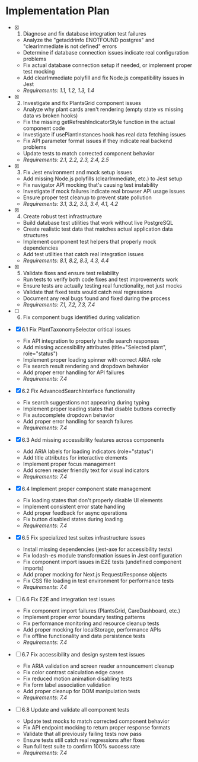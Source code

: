 # Implementation Plan

- [x] 1. Diagnose and fix database integration test failures
  - Analyze the "getaddrinfo ENOTFOUND postgres" and "clearImmediate is not defined" errors
  - Determine if database connection issues indicate real configuration problems
  - Fix actual database connection setup if needed, or implement proper test mocking
  - Add clearImmediate polyfill and fix Node.js compatibility issues in Jest
  - _Requirements: 1.1, 1.2, 1.3, 1.4_

- [x] 2. Investigate and fix PlantsGrid component issues
  - Analyze why plant cards aren't rendering (empty state vs missing data vs broken hooks)
  - Fix the missing getRefreshIndicatorStyle function in the actual component code
  - Investigate if usePlantInstances hook has real data fetching issues
  - Fix API parameter format issues if they indicate real backend problems
  - Update tests to match corrected component behavior
  - _Requirements: 2.1, 2.2, 2.3, 2.4, 2.5_

- [x] 3. Fix Jest environment and mock setup issues
  - Add missing Node.js polyfills (clearImmediate, etc.) to Jest setup
  - Fix navigator API mocking that's causing test instability
  - Investigate if mock failures indicate real browser API usage issues
  - Ensure proper test cleanup to prevent state pollution
  - _Requirements: 3.1, 3.2, 3.3, 3.4, 4.1, 4.2_

- [x] 4. Create robust test infrastructure
  - Build database test utilities that work without live PostgreSQL
  - Create realistic test data that matches actual application data structures
  - Implement component test helpers that properly mock dependencies
  - Add test utilities that catch real integration issues
  - _Requirements: 8.1, 8.2, 8.3, 4.3, 4.4_

- [x] 5. Validate fixes and ensure test reliability
  - Run tests to verify both code fixes and test improvements work
  - Ensure tests are actually testing real functionality, not just mocks
  - Validate that fixed tests would catch real regressions
  - Document any real bugs found and fixed during the process
  - _Requirements: 7.1, 7.2, 7.3, 7.4_

- [ ] 6. Fix component bugs identified during validation
- [x] 6.1 Fix PlantTaxonomySelector critical issues
  - Fix API integration to properly handle search responses
  - Add missing accessibility attributes (title="Selected plant", role="status")
  - Implement proper loading spinner with correct ARIA role
  - Fix search result rendering and dropdown behavior
  - Add proper error handling for API failures
  - _Requirements: 7.4_

- [x] 6.2 Fix AdvancedSearchInterface functionality
  - Fix search suggestions not appearing during typing
  - Implement proper loading states that disable buttons correctly
  - Fix autocomplete dropdown behavior
  - Add proper error handling for search failures
  - _Requirements: 7.4_

- [x] 6.3 Add missing accessibility features across components
  - Add ARIA labels for loading indicators (role="status")
  - Add title attributes for interactive elements
  - Implement proper focus management
  - Add screen reader friendly text for visual indicators
  - _Requirements: 7.4_

- [x] 6.4 Implement proper component state management
  - Fix loading states that don't properly disable UI elements
  - Implement consistent error state handling
  - Add proper feedback for async operations
  - Fix button disabled states during loading
  - _Requirements: 7.4_

- [x] 6.5 Fix specialized test suites infrastructure issues
  - Install missing dependencies (jest-axe for accessibility tests)
  - Fix lodash-es module transformation issues in Jest configuration
  - Fix component import issues in E2E tests (undefined component imports)
  - Add proper mocking for Next.js Request/Response objects
  - Fix CSS file loading in test environment for performance tests
  - _Requirements: 7.4_

- [ ] 6.6 Fix E2E and integration test issues
  - Fix component import failures (PlantsGrid, CareDashboard, etc.)
  - Implement proper error boundary testing patterns
  - Fix performance monitoring and resource cleanup tests
  - Add proper mocking for localStorage, performance APIs
  - Fix offline functionality and data persistence tests
  - _Requirements: 7.4_

- [ ] 6.7 Fix accessibility and design system test issues
  - Fix ARIA validation and screen reader announcement cleanup
  - Fix color contrast calculation edge cases
  - Fix reduced motion animation disabling tests
  - Fix form label association validation
  - Add proper cleanup for DOM manipulation tests
  - _Requirements: 7.4_

- [ ] 6.8 Update and validate all component tests
  - Update test mocks to match corrected component behavior
  - Fix API endpoint mocking to return proper response formats
  - Validate that all previously failing tests now pass
  - Ensure tests still catch real regressions after fixes
  - Run full test suite to confirm 100% success rate
  - _Requirements: 7.4_
